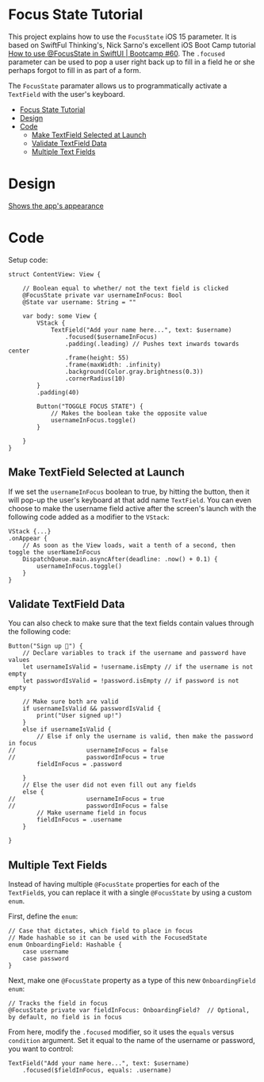 #  Focus State Tutorial
This project explains how to use the `FocusState` iOS 15 parameter. It is based on SwiftFul Thinking's, Nick Sarno's excellent 
iOS Boot Camp tutorial
[How to use @FocusState in SwiftUI | Bootcamp #60](https://www.youtube.com/watch?v=9OC8e0OULBg). The `.focused` parameter can be used
to pop a user right back up to fill in a field he or she perhaps forgot to fill in as part of a form.

The `FocusState` paramater allows us to programmatically activate a `TextField` with the user's keyboard.

- [Focus State Tutorial](#focus-state-tutorial)
- [Design](#design)
- [Code](#code)
  - [Make TextField Selected at Launch](#make-textfield-selected-at-launch)
  - [Validate TextField Data](#validate-textfield-data)
  - [Multiple Text Fields](#multiple-text-fields)

# Design
[Shows the app's appearance](img/design.png)

# Code
Setup code:
```
struct ContentView: View {
    
    // Boolean equal to whether/ not the text field is clicked
    @FocusState private var usernameInFocus: Bool
    @State var username: String = ""
    
    var body: some View {
        VStack {
            TextField("Add your name here...", text: $username)
                .focused($usernameInFocus)
                .padding(.leading) // Pushes text inwards towards center
                .frame(height: 55)
                .frame(maxWidth: .infinity)
                .background(Color.gray.brightness(0.3))
                .cornerRadius(10)
        }
        .padding(40)
        
        Button("TOGGLE FOCUS STATE") {
            // Makes the boolean take the opposite value
            usernameInFocus.toggle()
        }
        
    }
}
```

## Make TextField Selected at Launch
If we set the `usernameInFocus` boolean to true, by hitting the button, then it will pop-up the user's keyboard at that add name `TextField`.
You can even choose to make the username field active after the screen's launch with the following code added as a modifier to the `VStack`:
```
VStack {...}
.onAppear {
    // As soon as the View loads, wait a tenth of a second, then toggle the userNameInFocus
    DispatchQueue.main.asyncAfter(deadline: .now() + 0.1) {
        usernameInFocus.toggle()
    }
}
```

## Validate TextField Data
You can also check to make sure that the text fields contain values through the following code:
```
Button("Sign up 🚀") {
    // Declare variables to track if the username and password have values
    let usernameIsValid = !username.isEmpty // if the username is not empty
    let passwordIsValid = !password.isEmpty // if password is not empty
    
    // Make sure both are valid
    if usernameIsValid && passwordIsValid {
        print("User signed up!")
    }
    else if usernameIsValid {
        // Else if only the username is valid, then make the password in focus
//                    usernameInFocus = false
//                    passwordInFocus = true
        fieldInFocus = .password
    
    }
    // Else the user did not even fill out any fields
    else {
//                    usernameInFocus = true
//                    passwordInFocus = false
        // Make username field in focus
        fieldInFocus = .username
    }

}
```

## Multiple Text Fields
Instead of having multiple `@FocusState` properties for each of the `TextField`s, you can replace it with a single `@FocusState`
by using a custom `enum`. 

First, define the `enum`:
```
// Case that dictates, which field to place in focus
// Made hashable so it can be used with the FocusedState
enum OnboardingField: Hashable {
    case username
    case password
}
```
Next, make one `@FocusState` property as a type of this new `OnboardingField enum`:
```
// Tracks the field in focus
@FocusState private var fieldInFocus: OnboardingField?  // Optional, by default, no field is in focus
```
From here, modify the `.focused` modifier, so it uses the `equals` versus `condition` argument. Set it equal to the name
of the username or password, you want to control:
```
TextField("Add your name here...", text: $username)
    .focused($fieldInFocus, equals: .username)
```



